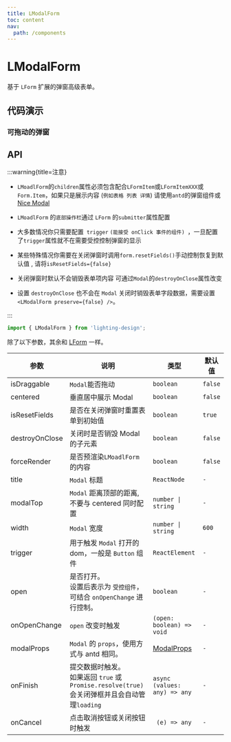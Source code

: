 ```yaml
---
title: LModalForm
toc: content
nav:
  path: /components
---
```


# LModalForm

基于 `LForm` 扩展的弹窗高级表单。

## 代码演示

### 可拖动的弹窗

<code src='./demos/Demo1.tsx'></code>

<!-- ### 使用 open 受控方式

<code src='./demos/Demo3.tsx'></code>

### 自定义底部按钮

<code src='./demos/Demo2.tsx'></code>

### 关闭弹窗时不重置到初始值

<code src='./demos/Demo4.tsx'></code>

### 通过 Token 修改样式

`antd` 的版本要大于等于 `5.7.0`

<code src='./demos/Demo5.tsx'></code>

### 与 useShow 结合使用

<code src='./demos/Demo7.tsx'></code>

### 与 Nice Modal 结合使用

<code src='./demos/Demo6.tsx'></code> -->

## API

:::warning{title=注意}

- `LMoadlForm`的`children`属性必须包含配合`LFormItem`或`LFormItemXXX`或`Form.Item`，如果只是展示内容 (`例如表格 列表 详情`) 请使用`antd`的弹窗组件或[Nice Modal](https://github.com/eBay/nice-modal-react)

- `LMoadlForm` 的`底部操作栏`通过 `LForm` 的`submitter`属性配置

- 大多数情况你只需要配置` trigger` `(能接受 onClick 事件的组件) `，一旦配置了`trigger`属性就不在需要受控控制弹窗的显示

- 某些特殊情况你需要在关闭弹窗时调用`form.resetFields()`手动控制恢复到默认值 , 请将`isResetFields={false}`

- 关闭弹窗时默认不会销毁表单项内容 可通过`Modal`的`destroyOnClose`属性改变

- 设置 `destroyOnClose` 也不会在 `Modal` 关闭时销毁表单字段数据，需要设置 `<LModalForm preserve={false} />`。

:::

```ts
import { LModalForm } from 'lighting-design';
```

除了以下参数，其余和 [LForm](/components/form#api) 一样。

| 参数           | 说明                                                                                            | 类型                                                      | 默认值  |
| -------------- | ----------------------------------------------------------------------------------------------- | --------------------------------------------------------- | ------- |
| isDraggable    | `Modal`能否拖动                                                                                 | `boolean`                                                 | `false` |
| centered       | 垂直居中展示 Modal                                                                              | `boolean`                                                 | `false` |
| isResetFields  | 是否在关闭弹窗时重置表单到初始值                                                                | `boolean`                                                 | `true`  |
| destroyOnClose | 关闭时是否销毁 Modal 的子元素                                                                   | `boolean`                                                 | `false` |
| forceRender    | 是否预渲染`LMoadlForm`的内容                                                                    | `boolean`                                                 | `false` |
| title          | `Modal` 标题                                                                                    | `ReactNode`                                               | `-`     |
| modalTop       | `Modal` 距离顶部的距离, 不要与 centered 同时配置                                                | `number \| string`                                        | `-`     |
| width          | `Modal` 宽度                                                                                    | `number \| string`                                        | `600`   |
| trigger        | 用于触发 `Modal` 打开的 dom，一般是 `Button` 组件                                               | `ReactElement`                                            | `-`     |
| open           | 是否打开。<br/>设置后表示为 `受控组件`，可结合 `onOpenChange` 进行控制。                        | `boolean`                                                 | `-`     |
| onOpenChange   | `open` 改变时触发                                                                               | `(open: boolean) => void`                                 | `- `    |
| modalProps     | `Modal` 的 `props`，使用方式与 antd 相同。                                                      | [ModalProps](https://ant.design/components/modal-cn/#api) | `-`     |
| onFinish       | 提交数据时触发。<br>如果返回 `true` 或 `Promise.resolve(true)`会关闭弹框并且会自动管理`loading` | `async (values: any) => any`                              | `-`     |
| onCancel       | 点击取消按钮或关闭按钮时触发                                                                    | ` (e) => any`                                             | `-`     |
